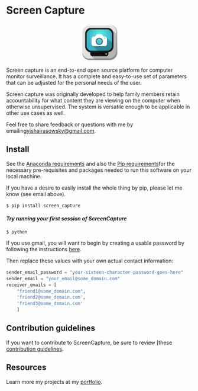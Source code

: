 # Screen Capture
<div align="center">
  <img src="screen_capture.ico" height=100>
</div>

Screen capture is an end-to-end open source platform for computer monitor surveillance. It has a complete and easy-to-use set of parameters that can be adjusted for the personal needs of the user. 

Screen capture was originally developed to help family members retain accountability for what content they are viewing on the computer when otherwise unsupervised. The system is
versatile enough to be applicable in other use cases as well.

Feel free to share feedback or questions with me by emailing[yishairasowsky@gmail.com](yishairasowsky@gmail.com).

## Install

See the [Anaconda requirements](requirements_conda.txt) and also the [Pip requirements](requirements_pip.txt)for the necessary pre-requisites and packages needed to run this software on your local machine.

If you have a desire to easily install the whole thing by pip, please let me know (see email above). 
```
$ pip install screen_capture
```

#### *Try running your first session of ScreenCapture*

```shell
$ python
```

If you use gmail, you will want to begin by creating a usable password by following the instructions [here](https://support.google.com/accounts/answer/185833#app-passwords&zippy=%2Cwhy-you-may-need-an-app-password). 

Then replace these values with your own actual contact information:
```python
sender_email_password = "your-sixteen-character-password-goes-here" 
sender_email = "your_email@some_domain.com"
receiver_emails = [
    "friend1@some_domain.com",
    'friend2@some_domain.com',
    'friend3@some_domain.com'
    ]
```

## Contribution guidelines

If you want to contribute to ScreenCapture, be sure to review [these
[contribution guidelines](https://gist.github.com/MarcDiethelm/7303312).

## Resources

Learn more my projects at my 
[portfolio](https://github.com/yishairasowsky/professional_qualifications/blob/master/md/portfolio.md).